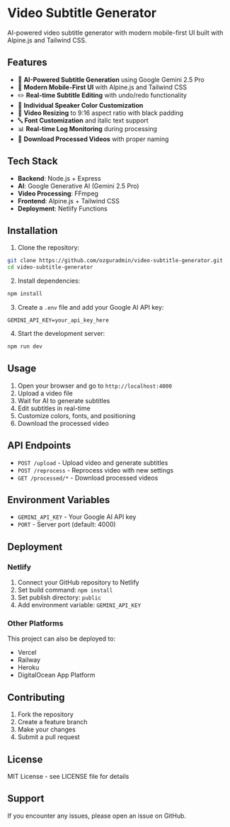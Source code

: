 # Video Subtitle Generator

AI-powered video subtitle generator with modern mobile-first UI built with Alpine.js and Tailwind CSS.

## Features

- 🤖 **AI-Powered Subtitle Generation** using Google Gemini 2.5 Pro
- 📱 **Modern Mobile-First UI** with Alpine.js and Tailwind CSS
- ✏️ **Real-time Subtitle Editing** with undo/redo functionality
- 🎨 **Individual Speaker Color Customization**
- 📐 **Video Resizing** to 9:16 aspect ratio with black padding
- 🔤 **Font Customization** and italic text support
- 📊 **Real-time Log Monitoring** during processing
- 💾 **Download Processed Videos** with proper naming

## Tech Stack

- **Backend**: Node.js + Express
- **AI**: Google Generative AI (Gemini 2.5 Pro)
- **Video Processing**: FFmpeg
- **Frontend**: Alpine.js + Tailwind CSS
- **Deployment**: Netlify Functions

## Installation

1. Clone the repository:
```bash
git clone https://github.com/ozguradmin/video-subtitle-generator.git
cd video-subtitle-generator
```

2. Install dependencies:
```bash
npm install
```

3. Create a `.env` file and add your Google AI API key:
```env
GEMINI_API_KEY=your_api_key_here
```

4. Start the development server:
```bash
npm run dev
```

## Usage

1. Open your browser and go to `http://localhost:4000`
2. Upload a video file
3. Wait for AI to generate subtitles
4. Edit subtitles in real-time
5. Customize colors, fonts, and positioning
6. Download the processed video

## API Endpoints

- `POST /upload` - Upload video and generate subtitles
- `POST /reprocess` - Reprocess video with new settings
- `GET /processed/*` - Download processed videos

## Environment Variables

- `GEMINI_API_KEY` - Your Google AI API key
- `PORT` - Server port (default: 4000)

## Deployment

### Netlify

1. Connect your GitHub repository to Netlify
2. Set build command: `npm install`
3. Set publish directory: `public`
4. Add environment variable: `GEMINI_API_KEY`

### Other Platforms

This project can also be deployed to:
- Vercel
- Railway
- Heroku
- DigitalOcean App Platform

## Contributing

1. Fork the repository
2. Create a feature branch
3. Make your changes
4. Submit a pull request

## License

MIT License - see LICENSE file for details

## Support

If you encounter any issues, please open an issue on GitHub.
